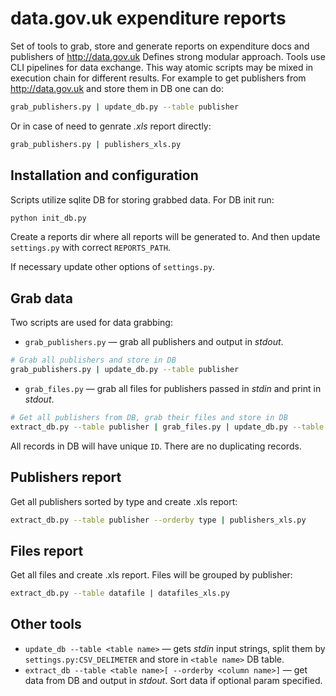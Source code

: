 # data.gov.uk expenditure reports
Set of tools to grab, store and generate reports on expenditure docs and publishers of http://data.gov.uk Defines strong modular approach. Tools use CLI pipelines for data exchange. This way atomic scripts may be mixed in execution chain for different results. For example to get publishers from http://data.gov.uk and store them in DB one can do: 

```sh
grab_publishers.py | update_db.py --table publisher
```

Or in case of need to genrate *.xls* report directly:

```sh
grab_publishers.py | publishers_xls.py
```

Installation and configuration
------------------------------
Scripts utilize sqlite DB for storing grabbed data. For DB init run:
```sh
python init_db.py
```

Create a reports dir where all reports will be generated to. And then update ```settings.py``` with correct ```REPORTS_PATH```.

If necessary update other options of ```settings.py```.

Grab data
---------
Two scripts are used for data grabbing:
* ```grab_publishers.py``` — grab all publishers and output in *stdout*.
```sh
# Grab all publishers and store in DB
grab_publishers.py | update_db.py --table publisher
```
* ```grab_files.py``` — grab all files for publishers passed in *stdin* and print in *stdout*.
```sh
# Get all publishers from DB, grab their files and store in DB
extract_db.py --table publisher | grab_files.py | update_db.py --table datafile
```

All records in DB will have unique ```ID```. There are no duplicating records.

Publishers report
-----------------
Get all publishers sorted by type and create .xls report:
```sh
extract_db.py --table publisher --orderby type | publishers_xls.py
```

Files report
------------
Get all files and create .xls report. Files will be grouped by publisher:
```sh
extract_db.py --table datafile | datafiles_xls.py
```

Other tools
-----------
* ```update_db --table <table name>``` — gets *stdin* input strings, split them by ```settings.py:CSV_DELIMETER``` and store in ```<table name>``` DB table.
* ```extract_db --table <table name>[ --orderby <column name>]``` — get data from DB and output in *stdout*. Sort data if optional param specified.

